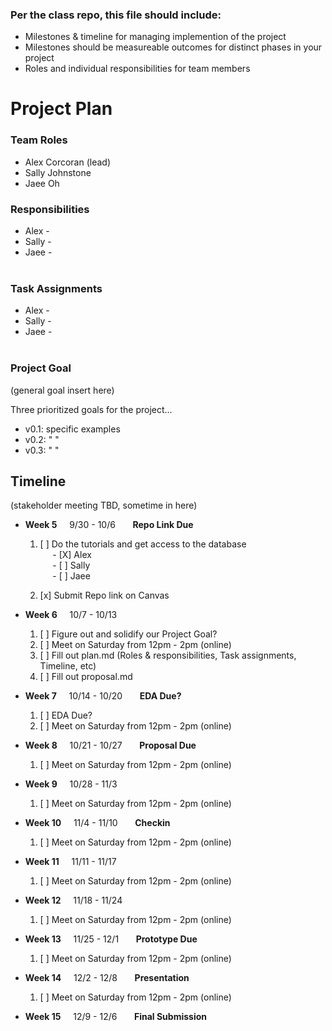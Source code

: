 ### Per the class repo, this file should include:

- Milestones & timeline for managing implemention of the project
- Milestones should be measureable outcomes for distinct phases in your project
- Roles and individual responsibilities for team members

# Project Plan

### Team Roles

- Alex Corcoran (lead)
- Sally Johnstone
- Jaee Oh
  <br>

### Responsibilities

- Alex - <br>
- Sally - <br>
- Jaee - <br>
  <br>

### Task Assignments

- Alex - <br>
- Sally - <br>
- Jaee - <br>
  <br>

### Project Goal

(general goal insert here)

Three prioritized goals for the project...

- v0.1: specific examples
- v0.2: " "
- v0.3: " "

## Timeline

(stakeholder meeting TBD, sometime in here)

- **Week 5** &nbsp; &nbsp; 9/30 - 10/6 &nbsp; &nbsp; &nbsp; **Repo Link Due**

  1. [ ] Do the tutorials and get access to the database <br>
         &nbsp; &nbsp; &nbsp;- [X] Alex <br>
         &nbsp; &nbsp; &nbsp;- [ ] Sally <br>
         &nbsp; &nbsp; &nbsp;- [ ] Jaee <br>

  2. [x] Submit Repo link on Canvas

- **Week 6** &nbsp; &nbsp; 10/7 - 10/13

  1. [ ] Figure out and solidify our Project Goal?
  2. [ ] Meet on Saturday from 12pm - 2pm (online)
  3. [ ] Fill out plan.md (Roles & responsibilities, Task assignments, Timeline, etc)
  4. [ ] Fill out proposal.md

- **Week 7** &nbsp; &nbsp; 10/14 - 10/20 &nbsp; &nbsp; &nbsp; **EDA Due?**
  1. [ ] EDA Due?
  2. [ ] Meet on Saturday from 12pm - 2pm (online)
- **Week 8** &nbsp; &nbsp; 10/21 - 10/27 &nbsp; &nbsp; &nbsp; **Proposal Due**
  1. [ ] Meet on Saturday from 12pm - 2pm (online)
- **Week 9** &nbsp; &nbsp; 10/28 - 11/3
  1. [ ] Meet on Saturday from 12pm - 2pm (online)
- **Week 10** &nbsp; &nbsp; 11/4 - 11/10 &nbsp; &nbsp; &nbsp; **Checkin**
  1. [ ] Meet on Saturday from 12pm - 2pm (online)
- **Week 11** &nbsp; &nbsp; 11/11 - 11/17
  1. [ ] Meet on Saturday from 12pm - 2pm (online)
- **Week 12** &nbsp; &nbsp; 11/18 - 11/24
  1. [ ] Meet on Saturday from 12pm - 2pm (online)
- **Week 13** &nbsp; &nbsp; 11/25 - 12/1 &nbsp; &nbsp; &nbsp; **Prototype Due**
  1. [ ] Meet on Saturday from 12pm - 2pm (online)
- **Week 14** &nbsp; &nbsp; 12/2 - 12/8 &nbsp; &nbsp; &nbsp; **Presentation**
  1. [ ] Meet on Saturday from 12pm - 2pm (online)
- **Week 15** &nbsp; &nbsp; 12/9 - 12/6 &nbsp; &nbsp; &nbsp; **Final Submission**
